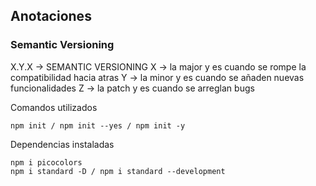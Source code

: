 
## Anotaciones
### Semantic Versioning

X.Y.X -> SEMANTIC VERSIONING
X -> la major y es cuando se rompe la compatibilidad hacia atras
Y -> la minor y es cuando se añaden nuevas funcionalidades
Z -> la patch y es cuando se arreglan bugs

Comandos utilizados
```
npm init / npm init --yes / npm init -y
```

Dependencias instaladas
```
npm i picocolors
npm i standard -D / npm i standard --development
```